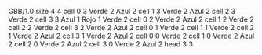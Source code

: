 <gs-board without-header> GBB/1.0
size 4 4
cell 0 3 Verde 2 Azul 2 
cell 1 3 Verde 2 Azul 2 
cell 2 3 Verde 2 
cell 3 3 Azul 1 Rojo 1 Verde 2 
cell 0 2 Verde 2 Azul 2 
cell 1 2 Verde 2 
cell 2 2 Verde 2 
cell 3 2 Verde 2 Azul 2 
cell 0 1 Verde 2 
cell 1 1 Verde 2 
cell 2 1 Verde 2 Azul 2 
cell 3 1 Verde 2 Azul 2 
cell 0 0 Verde 2 
cell 1 0 Verde 2 Azul 2 
cell 2 0 Verde 2 Azul 2 
cell 3 0 Verde 2 Azul 2 
head 3 3 </gs-board>